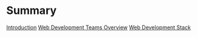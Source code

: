 # Summary

[Introduction](overview.md)
[Web Development Teams Overview](team_overview.md)
[Web Development Stack](dev_stack.md)